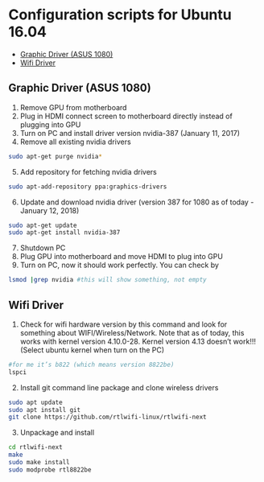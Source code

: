 # Configuration scripts for Ubuntu 16.04 #
- [Graphic Driver (ASUS 1080)](https://github.com/kornosk/ubuntu-config/blob/master/README.md#graphic-driver-asus-1080)
- [Wifi Driver](https://github.com/kornosk/ubuntu-config/blob/master/README.md#wifi-driver)

## Graphic Driver (ASUS 1080) ##
1. Remove GPU from motherboard
2. Plug in HDMI connect screen to motherboard directly instead of plugging into GPU
3. Turn on PC and install driver version nvidia-387 (January 11, 2017)
4. Remove all existing nvidia drivers
```bash
sudo apt-get purge nvidia*
```
5. Add repository for fetching nvidia drivers
```bash
sudo apt-add-repository ppa:graphics-drivers
```
6. Update and download nvidia driver (version 387 for 1080 as of today - January 12, 2018)
```bash
sudo apt-get update
sudo apt-get install nvidia-387
```
7. Shutdown PC
8. Plug GPU into motherboard and move HDMI to plug into GPU
9. Turn on PC, now it should work perfectly. You can check by
```bash
lsmod |grep nvidia #this will show something, not empty
```

## Wifi Driver ##
1. Check for wifi hardware version by this command and look for something about WIFI/Wireless/Network. Note that as of today, this works with kernel version 4.10.0-28. Kernel version 4.13 doesn’t work!!! (Select ubuntu kernel when turn on the PC)
```bash
#for me it’s b822 (which means version 8822be)
lspci
```
2. Install git command line package and clone wireless drivers
```bash
sudo apt update
sudo apt install git
git clone https://github.com/rtlwifi-linux/rtlwifi-next
```
3. Unpackage and install
```bash
cd rtlwifi-next
make
sudo make install
sudo modprobe rtl8822be
```